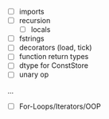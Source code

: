 - [ ] imports
- [ ] recursion
  - [ ] locals
- [ ] fstrings
- [ ] decorators (load, tick)
- [ ] function return types
- [ ] dtype for ConstStore
- [ ] unary op

...

- [ ] For-Loops/Iterators/OOP